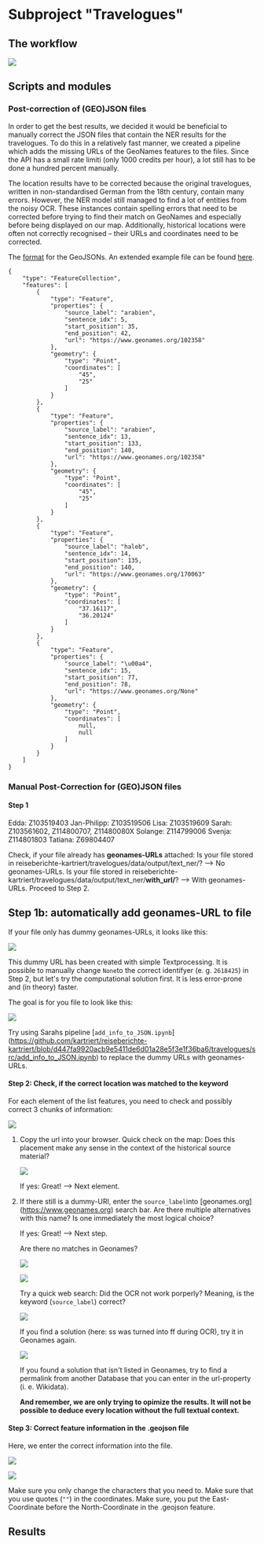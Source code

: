 # Subproject "Travelogues"

## The workflow
![](data/workflow.png)

## Scripts and modules


### Post-correction of (GEO)JSON files

In order to get the best results, we decided it would be beneficial to manually correct the JSON files
that contain the NER results for the travelogues. To do this in a relatively fast manner, we
created a pipeline which adds the missing URLs of the GeoNames features to the files. Since the API has a small rate limiti
(only 1000 credits per hour), a lot still has to be done a hundred percent manually.

The location results have to be corrected because the original travelogues, written in non-standardised German from the 18th century,
contain many errors. However, the NER model still managed to find a lot of entities from the noisy OCR. These instances contain
spelling errors that need to be corrected before trying to find their match on GeoNames and especially
before being displayed on our map. Additionally, historical locations were often not correctly recognised – their URLs and coordinates
need to be corrected.

The [format](https://en.wikipedia.org/wiki/GeoJSON) for the GeoJSONs.
An extended example file can be found [here](./data/output/text_ner/with_url/Z11480080X.json).
```
{
    "type": "FeatureCollection",
    "features": [
        {
            "type": "Feature",
            "properties": {
                "source_label": "arabien",
                "sentence_idx": 5,
                "start_position": 35,
                "end_position": 42,
                "url": "https://www.geonames.org/102358"
            },
            "geometry": {
                "type": "Point",
                "coordinates": [
                    "45",
                    "25"
                ]
            }
        },
        {
            "type": "Feature",
            "properties": {
                "source_label": "arabien",
                "sentence_idx": 13,
                "start_position": 133,
                "end_position": 140,
                "url": "https://www.geonames.org/102358"
            },
            "geometry": {
                "type": "Point",
                "coordinates": [
                    "45",
                    "25"
                ]
            }
        },
        {
            "type": "Feature",
            "properties": {
                "source_label": "haleb",
                "sentence_idx": 14,
                "start_position": 135,
                "end_position": 140,
                "url": "https://www.geonames.org/170063"
            },
            "geometry": {
                "type": "Point",
                "coordinates": [
                    "37.16117",
                    "36.20124"
                ]
            }
        },
        {
            "type": "Feature",
            "properties": {
                "source_label": "\u00a4",
                "sentence_idx": 15,
                "start_position": 77,
                "end_position": 78,
                "url": "https://www.geonames.org/None"
            },
            "geometry": {
                "type": "Point",
                "coordinates": [
                    null,
                    null
                ]
            }
        }
    ]
}
```

### Manual Post-Correction for (GEO)JSON files

#### Step 1

Edda: Z103519403
Jan-Philipp: Z103519506
Lisa: Z103519609
Sarah: Z103561602, Z114800707, Z11480080X 
Solange: Z114799006
Svenja: Z114801803
Tatiana: Z69804407

Check, if your file already has **geonames-URLs** attached:
Is your file stored in reiseberichte-kartriert/travelogues/data/output/text_ner/? --> No geonames-URLs.
Is your file stored in reiseberichte-kartriert/travelogues/data/output/text_ner/**with_url/**? --> With geonames-URLs. Proceed to Step 2.

## Step 1b: automatically add geonames-URL to file

If your file only has dummy geonames-URLs, it looks like this: 

![](data/dummyurl.png)

This dummy URL has been created with simple Textprocessing. It is possible to manually change ```None```to the correct identifyer (e. g. ```2618425```) in Step 2, but let's try the computational solution first. It is less error-prone and (in theory) faster.

The goal is for you file to look like this:

![](data/geonamesurl.png)

Try using Sarahs pipeline [```add_info_to_JSON.ipynb```] (https://github.com/kartriert/reiseberichte-kartriert/blob/d447fa9920acb9e5411de6d01a28e5f3e1f36ba6/travelogues/src/add_info_to_JSON.ipynb) to replace the dummy URLs with geonames-URLs. 

#### Step 2: Check, if the correct location was matched to the keyword

For each element of the list features, you need to check and possibly correct 3 chunks of information:

![](data/postcorrection.png)

1.  Copy the url into your browser. 
    Quick check on the map: Does this placement make any sense in the context of the historical source material?
    
    ![](data/postcorrection.png)
    
    If yes: Great! --> Next element.
    
2.  If there still is a dummy-URl, enter the ```source_label```into [geonames.org] (https://www.geonames.org) search bar.
    Are there multiple alternatives with this name? Is one immediately the most logical choice?
    
    If yes: Great! --> Next step.
    
    Are there no matches in Geonames? 
    
    ![](data/postcorrectionkeffelsdorf.png)
    
    ![](data/postcorrectionkeffelsdorf02.png)
    
    Try a quick web search: Did the OCR not work porperly? Meaning, is the keyword (```source_label```) correct?
    
    ![](data/postcorrectionkeffelsdorf03.png)
    
    If you find a solution (here: ss was turned into ff during OCR), try it in Geonames again.
    
    ![](data/postcorrectionkeffelsdorf04.png)
    
    If you found a solution that isn't listed in Geonames, try to find a permalink from another Database that you can enter in the url-property (i. e. Wikidata).
    
    **And remember, we are only trying to opimize the results. It will not be possible to deduce every location without the full textual context.**
    
#### Step 3: Correct feature information in the .geojson file
 
Here, we enter the correct information into the file.

![](data/postcorrectionkeffelsdorf05.png)

![](data/postcorrectionkeffelsdorf06.png)

Make sure you only change the characters that you need to.
Make sure that you use quotes (```""```) in the coordinates.
Make sure, you put the East-Coordinate before the North-Coordinate in the .geojson feature.
    
## Results
